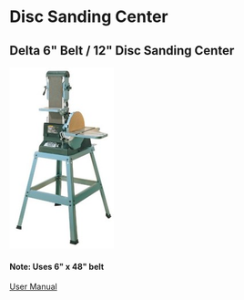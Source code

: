 # Disc Sanding Center

## Delta 6" Belt / 12" Disc Sanding Center

![](../.gitbook/assets/image%20%2819%29.png)

####  Note: Uses 6" x 48" belt

[User Manual](https://drive.google.com/open?id=1e7lU2eTneue4iDBGFl9WyxqJ5an1WVcW)

